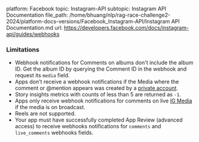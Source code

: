 platform: Facebook
topic: Instagram-API
subtopic: Instagram API Documentation
file_path: /home/bhuang/nlp/rag-race-challenge2-2024/platform-docs-versions/Facebook_Instagram-API/Instagram API Documentation.md
url: https://developers.facebook.com/docs/instagram-api/guides/webhooks

### Limitations

* Webhook notifications for Comments on albums don't include the album ID. Get the album ID by querying the Comment ID in the webhook and request its `media` field.
* Apps don't receive a webhook notifications if the Media where the comment or @mention appears was created by a [private account](https://www.facebook.com/help/instagram/448523408565555).
* Story insights metrics with counts of less than 5 are returned as `-1`.
* Apps only receive webhook notifications for comments on live [IG Media](https://developers.facebook.com/docs/instagram-api/reference/ig-media/) if the media is on broadcast.
* Reels are not supported.
* Your app must have successfully completed App Review (advanced access) to receive webhooks notifications for `comments` and `live_comments` webhooks fields.

[](#)